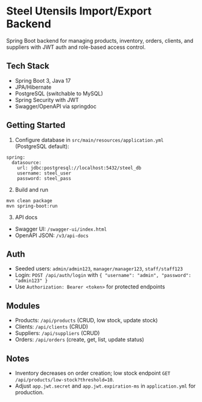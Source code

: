 # Steel Utensils Import/Export Backend

Spring Boot backend for managing products, inventory, orders, clients, and suppliers with JWT auth and role-based access control.

## Tech Stack
- Spring Boot 3, Java 17
- JPA/Hibernate
- PostgreSQL (switchable to MySQL)
- Spring Security with JWT
- Swagger/OpenAPI via springdoc

## Getting Started

1. Configure database in `src/main/resources/application.yml` (PostgreSQL default):
```
spring:
  datasource:
    url: jdbc:postgresql://localhost:5432/steel_db
    username: steel_user
    password: steel_pass
```

2. Build and run
```
mvn clean package
mvn spring-boot:run
```

3. API docs
- Swagger UI: `/swagger-ui/index.html`
- OpenAPI JSON: `/v3/api-docs`

## Auth
- Seeded users: `admin/admin123`, `manager/manager123`, `staff/staff123`
- Login: `POST /api/auth/login` with `{ "username": "admin", "password": "admin123" }`
- Use `Authorization: Bearer <token>` for protected endpoints

## Modules
- Products: `/api/products` (CRUD, low stock, update stock)
- Clients: `/api/clients` (CRUD)
- Suppliers: `/api/suppliers` (CRUD)
- Orders: `/api/orders` (create, get, list, update status)

## Notes
- Inventory decreases on order creation; low stock endpoint `GET /api/products/low-stock?threshold=10`.
- Adjust `app.jwt.secret` and `app.jwt.expiration-ms` in `application.yml` for production.


